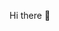  Hi there 👋 

<!--
**Zainab-musa/Zainab-musa** is a ✨ _special_ ✨ repository because its `README.md` (this file) appears on your GitHub profile.

Here are some ideas to get you started:


- 🌱 I’m currently learning ...at Tunapanda Institute
- 👯 I’m looking to collaborate on ...with people
- 🤔 I’m looking for help with ...
- 💬 Ask me about ...Designing
- 📫 How to reach me: ...0707652040/0722927303
- 😄 Pronouns: ...she/her
- ⚡ Fun fact: ...Team work
-->
